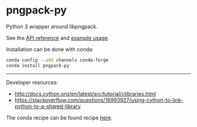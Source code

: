 # pngpack-py

Python 3 wrapper around libpngpack.

See the [API reference](https://axiom-data-science.github.io/pngpack/pngpack-py/html/)
and [example usage](example.py).

Installation can be done with conda:

```bash
conda config --add channels conda-forge
conda install pngpack-py
```

***

Developer resources:

- http://docs.cython.org/en/latest/src/tutorial/clibraries.html
- https://stackoverflow.com/questions/16993927/using-cython-to-link-python-to-a-shared-library

The conda recipe can be found recipe [here](https://github.com/conda-forge/pngpack-py-feedstock).
